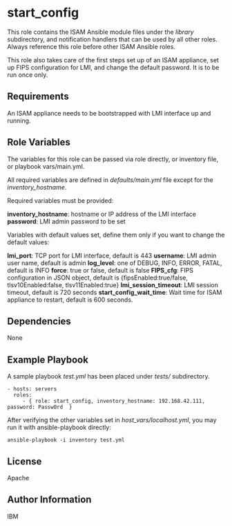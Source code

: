 
start_config
=========

This role contains the ISAM Ansible module files under the *library* subdirectory, and notification handlers that can be used by all other roles. Always reference this role before other ISAM Ansible roles.

This role also takes care of the first steps set up of an ISAM appliance, set up FIPS configuration for LMI, and change the default password. It is to be run once only.

Requirements
------------

An ISAM appliance needs to be bootstrapped with LMI interface up and running.

Role Variables
--------------

The variables for this role can be passed via role directly, or inventory file, or playbook vars/main.yml.

All required variables are defined in *defaults/main.yml* file except for the *inventory_hostname*.

Required variables must be provided:

**inventory_hostname**: hostname or IP address of the LMI interface
**password**: LMI admin password to be set

Variables with default values set, define them only if you want to change the default values:

**lmi_port**: TCP port for LMI interface, default is 443
**username**: LMI admin user name, default is admin
**log_level**: one of DEBUG, INFO, ERROR, FATAL, default is INFO
**force**: true or false, default is false
**FIPS_cfg**: FIPS configuration in JSON object, default is {fipsEnabled:true/false, tlsv10Enabled:false, tlsv11Enabled:true}
**lmi_session_timeout**: LMI session timeout, default is 720 seconds
**start_config_wait_time**: Wait time for ISAM appliance to restart, default is 600 seconds.

Dependencies
------------

None


Example Playbook
----------------

A sample playbook *test.yml* has been placed under *tests/* subdirectory.

    - hosts: servers
      roles:
         - { role: start_config, inventory_hostname: 192.168.42.111, password: Passw0rd  }

After verifying the other variables set in *host_vars/localhost.yml*,  you may run it with ansible-playbook directly:

```
ansible-playbook -i inventory test.yml
```

License
-------

Apache


Author Information
------------------

IBM
